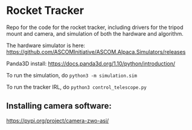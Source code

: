 # Rocket Tracker

Repo for the code for the rocket tracker, including drivers for the tripod mount and camera, and simulation of both the hardware and algorithm.

The hardware simulator is here: https://github.com/ASCOMInitiative/ASCOM.Alpaca.Simulators/releases

Panda3D install: https://docs.panda3d.org/1.10/python/introduction/

To run the simulation, do `python3 -m simulation.sim`

To run the tracker IRL, do `python3 control_telescope.py`

## Installing camera software:
https://pypi.org/project/camera-zwo-asi/